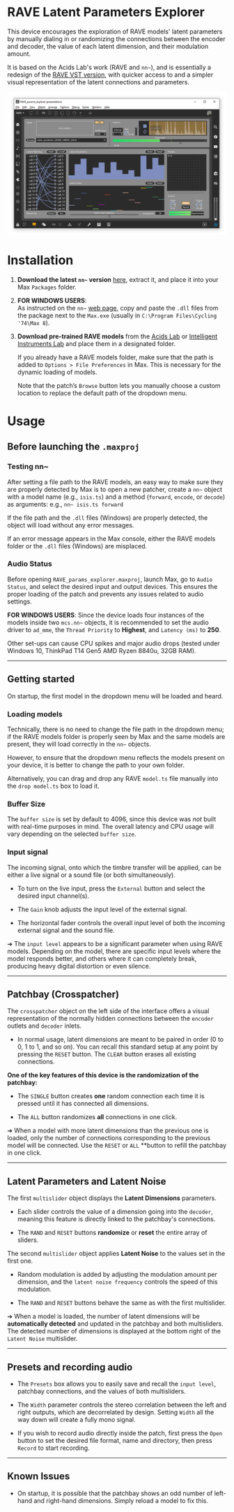 # RAVE Latent Parameters Explorer

This device encourages the exploration of RAVE models' latent parameters by manually dialing in or randomizing the connections between the encoder and decoder, the value of each latent dimension, and their modulation amount.  

It is based on the Acids Lab's work (RAVE and `nn~`), and is essentially a redesign of the [RAVE VST version](https://forum.ircam.fr/projects/detail/rave-vst/), with quicker access to and a simpler visual representation of the latent connections and parameters.

![latent-params](assets/rave-params-exp.png)

# Installation

1. **Download the latest `nn~` version** [here](https://github.com/domkirke/nn_tilde/releases/), extract it, and place it into your Max `Packages` folder.

2. **FOR WINDOWS USERS**:  
   As instructed on the `nn~` [web page](https://forum.ircam.fr/projects/detail/nn/), copy and paste the `.dll` files from the package next to the `Max.exe` (usually in `C:\Program Files\Cycling '74\Max 8`).

3. **Download pre-trained RAVE models** from the [Acids Lab](https://acids-ircam.github.io/rave_models_download) or [Intelligent Instruments Lab](https://huggingface.co/Intelligent-Instruments-Lab/rave-models) and place them in a designated folder.

   If you already have a RAVE models folder, make sure that the path is added to `Options > File Preferences` in Max. This is necessary for the dynamic loading of models.  

   Note that the patch’s `Browse` button lets you manually choose a custom location to replace the default path of the dropdown menu.

# Usage

## Before launching the `.maxproj`

### Testing nn~
After setting a file path to the RAVE models, an easy way to make sure they are properly detected by Max is to open a new patcher, create a `nn~` object with a model name (e.g., `isis.ts`) and a method (`forward`, `encode`, or `decode`) as arguments: e.g., `nn~ isis.ts forward`

  If the file path and the `.dll` files (Windows) are properly detected, the object will load without any error messages.  

  If an error message appears in the Max console, either the RAVE models folder or the `.dll` files (Windows) are misplaced.

### Audio Status
Before opening `RAVE_params_explorer.maxproj`, launch Max, go to `Audio Status`, and select the desired input and output devices. This ensures the proper loading of the patch and prevents any issues related to audio settings.  

  **FOR WINDOWS USERS**:
  Since the device loads four instances of the models inside two `mcs.nn~` objects, it is recommended to set the audio driver to `ad_mme`, the `Thread Priority` to **Highest**, and `Latency (ms)` to **250**.  

  Other set-ups can cause CPU spikes and major audio drops (tested under Windows 10, ThinkPad T14 Gen5 AMD Ryzen 8840u, 32GB RAM).

---
## Getting started

On startup, the first model in the dropdown menu will be loaded and heard.

### Loading models 

Technically, there is no need to change the file path in the dropdown menu; if the RAVE models folder is properly seen by Max and the same models are present, they will load correctly in the `nn~` objects.  

  However, to ensure that the dropdown menu reflects the models present on your device, it is better to change the path to your own folder.

  Alternatively, you can drag and drop any RAVE `model.ts` file manually into the `drop model.ts` box to load it.

### Buffer Size

   The `buffer size` is set by default to 4096, since this device was *not* built with real-time purposes in mind. The overall latency and CPU usage will vary depending on the selected `buffer size`.

### Input signal

The incoming signal, onto which the timbre transfer will be applied, can be either a live signal or a sound file (or both simultaneously).  

   - To turn on the live input, press the `External` button and select the desired input channel(s).
    
   - The `Gain` knob adjusts the input level of the external signal.
    
   - The horizontal fader controls the overall input level of both the incoming external signal and the sound file.
 
➔ The `input level` appears to be a significant parameter when using RAVE models. Depending on the model, there are specific input levels where the model responds better, and others where it can completely break, producing heavy digital distortion or even silence.

---
## Patchbay (Crosspatcher)

The `crosspatcher` object on the left side of the interface offers a visual representation of the normally hidden connections between the `encoder` outlets and `decoder` inlets.

- In normal usage, latent dimensions are meant to be paired in order (0 to 0, 1 to 1, and so on). You can recall this standard setup at any point by pressing the `RESET` button. The `CLEAR` button erases all existing connections.

**One of the key features of this device is the randomization of the patchbay:**
  
  - The `SINGLE` button creates **one** random connection each time it is pressed until it has connected all dimensions.
 
  - The `ALL` button randomizes **all** connections in one click.
  
➔ When a model with more latent dimensions than the previous one is loaded, only the number of connections corresponding to the previous model will be connected. Use the `RESET` or `ALL` **button to refill the patchbay in one click.

---
## Latent Parameters and Latent Noise

The first `multislider` object displays the **Latent Dimensions** parameters.  

  - Each slider controls the value of a dimension going into the `decoder`, meaning this feature is directly linked to the patchbay's connections.  
  
  - The `RAND` and `RESET` buttons **randomize** or **reset** the entire array of sliders.

The second `multislider` object applies **Latent Noise** to the values set in the first one.  

  - Random modulation is added by adjusting the modulation amount per dimension, and the `latent noise frequency` controls the speed of this modulation.  
  
  - The `RAND` and `RESET` buttons behave the same as with the first multislider.
  
➔ When a model is loaded, the number of latent dimensions will be **automatically detected** and updated in the patchbay and both multisliders. The detected number of dimensions is displayed at the bottom right of the `Latent Noise` multislider.

---
## Presets and recording audio

- The `Presets` box allows you to easily save and recall the `input level`, patchbay connections, and the values of both multisliders.

- The `Width` parameter controls the stereo correlation between the left and right outputs, which are decorrelated by design. Setting `Width` all the way down will create a fully mono signal.

- If you wish to record audio directly inside the patch, first press the `Open` button to set the desired file format, name and directory, then press `Record` to start recording.

---
## Known Issues

- On startup, it is possible that the patchbay shows an odd number of left-hand and right-hand dimensions. Simply reload a model to fix this.
